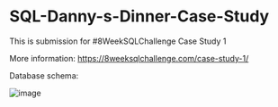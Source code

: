 # SQL-Danny-s-Dinner-Case-Study

This is submission for #8WeekSQLChallenge
Case Study 1

More information: https://8weeksqlchallenge.com/case-study-1/


Database schema:


![image](https://user-images.githubusercontent.com/60934244/123683222-431cb100-d84c-11eb-9ca5-97c14c75d1bc.png)

